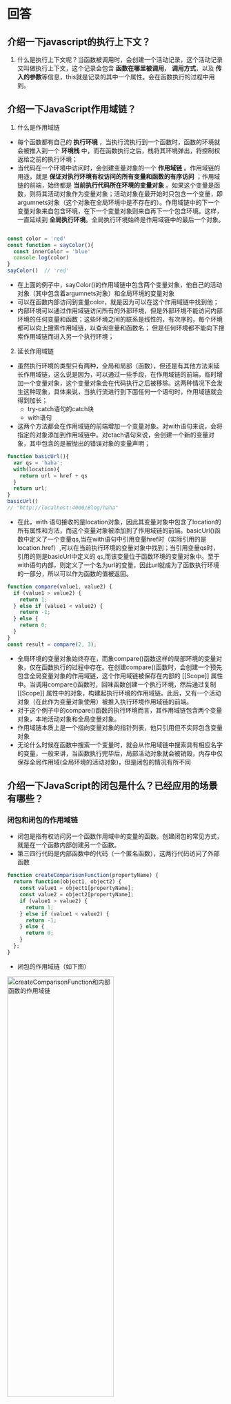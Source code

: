 # 回答

## 介绍一下javascript的执行上下文？
1. 什么是执行上下文呢？当函数被调用时，会创建一个活动记录，这个活动记录又叫做执行上下文，这个记录会包含 **函数在哪里被调用**， **调用方式**，以及 **传入的参数**等信息，this就是记录的其中一个属性。会在函数执行的过程中用到。



## 介绍一下JavaScript作用域链？
1. 什么是作用域链
- 每个函数都有自己的 **执行环境** ，当执行流执行到一个函数时，函数的环境就会被推入到一个 **环境栈** 中，而在函数执行之后，栈将其环境弹出，将控制权返给之前的执行环境；
- 当代码在一个环境中访问时，会创建变量对象的一个 **作用域链** 。作用域链的用途，就是 **保证对执行环境有权访问的所有变量和函数的有序访问** ；作用域链的前端，始终都是 **当前执行代码所在环境的变量对象** 。如果这个变量是函数，则将其活动对象作为变量对象；活动对象在最开始时只包含一个变量，即argumnets对象（这个对象在全局环境中是不存在的）。作用域链中的下一个变量对象来自包含环境，在下一个变量对象则来自再下一个包含环境。这样，一直延续到 **全局执行环境**。全局执行环境始终是作用域链中的最后一个对象。

```javascript

const color = 'red'
const function = sayColor(){
  const innerColor = 'blue'
  console.log(color)
}
sayColor()  // 'red'

```
    
- 在上面的例子中，sayColor()的作用域链中包含两个变量对象，他自己的活动对象（其中包含着argumnets对象）和全局环境的变量对象
- 可以在函数内部访问到变量color，就是因为可以在这个作用域链中找到他；
- 内部环境可以通过作用域链访问所有的外部环境，但是外部环境不能访问内部环境的任何变量和函数；这些环境之间的联系是线性的，有次序的，每个环境都可以向上搜索作用域链，以查询变量和函数名； 但是任何环境都不能向下搜索作用域链而进入另一个执行环境；

2. 延长作用域链
- 虽然执行环境的类型只有两种，全局和局部（函数），但还是有其他方法来延长作用域链，这么说是因为，可以通过一些手段，在作用域链的前端，临时增加一个变量对象，这个变量对象会在代码执行之后被移除。这两种情况下会发生这种现象，具体来说，当执行流进行到下面任何一个语句时，作用域链就会得到加长；
  - try-catch语句的catch块
  - with语句
- 这两个方法都会在作用域链的前端增加一个变量对象。对with语句来说，会将指定的对象添加到作用域链中。对ctach语句来说，会创建一个新的变量对象，其中包含的是被抛出的错误对象的变量声明；

```javascript
function basicUrl(){
  var qs = 'haha';
  with(location){
    return url = href + qs
  }
  return url;
}
basicUrl()
// "http://localhost:4000/Blog/haha"
```


- 在此，with 语句接收的是location对象，因此其变量对象中包含了location的所有属性和方法，而这个变量对象被添加到了作用域链的前端。basicUrl()函数中定义了一个变量qs,当在with语句中引用变量href时（实际引用的是location.href）,可以在当前执行环境的变量对象中找到；当引用变量qs时，引用的则是basicUrl中定义的 `qs`,而该变量位于函数环境的变量对象中。至于with语句内部，则定义了一个名为url的变量，因此url就成为了函数执行环境的一部分，所以可以作为函数的值被返回。

```javascript
function compare(value1, value2) {
  if (value1 > value2) {
    return 1;
  } else if (value1 < value2) {
    return -1;
  } else {
    return 0;
  }
}
const result = compare(2, 3);

```
- 全局环境的变量对象始终存在，而象compare()函数这样的局部环境的变量对象，仅在函数执行的过程中存在。在创建compare()函数时，会创建一个预先包含全局变量对象的作用域链，这个作用域链被保存在内部的 [[Scope]] 属性中。当调用compare()函数时，回味函数创建一个执行环境，然后通过复制 [[Scope]] 属性中的对象，构建起执行环境的作用域链。此后，又有一个活动对象（在此作为变量对象使用）被推入执行环境作用域链的前端。
- 对于这个例子中的compare()函数的执行环境而言，其作用域链包含两个变量对象，本地活动对象和全局变量对象。
- 作用域链本质上是一个指向变量对象的指针列表，他只引用但不实际包含变量对象
- 无论什么时候在函数中搜索一个变量时，就会从作用域链中搜索具有相应名字的变量，一般来讲，当函数执行完毕后，局部活动对象就会被销毁，内存中仅保存全局作用域(全局环境的活动对象)，但是闭包的情况有所不同




## 介绍一下JavaScript的闭包是什么？已经应用的场景有哪些？

### 闭包和闭包的作用域链

- 闭包是指有权访问另一个函数作用域中的变量的函数。创建闭包的常见方式，就是在一个函数内部创建另一个函数。
- 第三四行代码是内部函数中的代码（一个匿名函数），这两行代码访问了外部函数

```javascript
function createComparisonFunction(propertyName) {
  return function(object1, object2) {
    const value1 = object1[propertyName];
    const value2 = object2[propertyName];
    if (value1 > value2) {
      return 1;
    } else if (value1 < value2) {
      return -1;
    } else {
      return 0;
    }
  };
}
```
- 闭包的作用域链（如下图）

<img src="/Blog/images/闭包作用域链.png" title="createComparisonFunction和内部函数的作用域链" width="70%" height="50%">








### 闭包应用场景


1. setTimeout()  

```javascript

function wait(message) {
  setTimeout( function timer() {
      console.log( message );
    }, 1000);
}

wait( "Hello,hello!" );

```

> 1.timer 还持有变量message的引用 ，因此形成涵盖wait()函数作用域的闭包；
> 2.wait() 执行1s后，他的内部作用域并不会消失，timer函数依然保有wait()作用域的闭包


